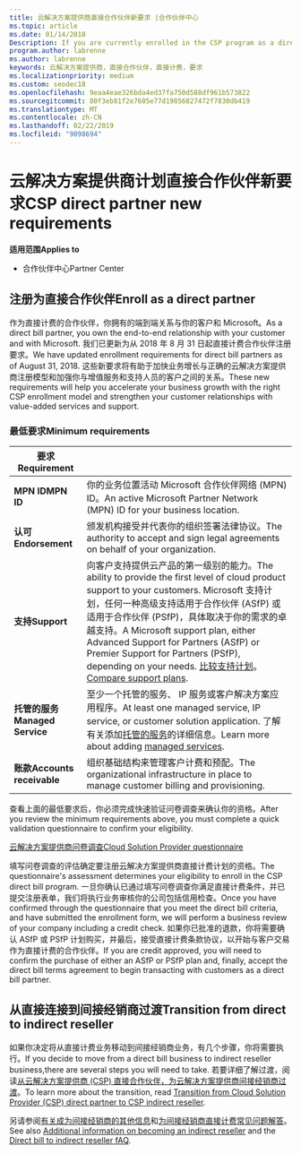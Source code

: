 ```yaml
---
title: 云解决方案提供商直接合作伙伴新要求 |合作伙伴中心
ms.topic: article
ms.date: 01/14/2018
Description: If you are currently enrolled in the CSP program as a direct partner, you should prepare to meet these updated support and services requirements.
program.author: labrenne
ms.author: labrenne
keywords: 云解决方案提供商，直接合作伙伴，直接计费，要求
ms.localizationpriority: medium
ms.custom: seodec18
ms.openlocfilehash: 9eaa4eae326bda4ed37fa750d588df961b573822
ms.sourcegitcommit: 80f3eb81f2e7605e77d19856827472f7830db419
ms.translationtype: MT
ms.contentlocale: zh-CN
ms.lasthandoff: 02/22/2019
ms.locfileid: "9098694"
---
```

# <a name="csp-direct-partner-new-requirements"></a><span data-ttu-id="a27a7-103">云解决方案提供商计划直接合作伙伴新要求</span><span class="sxs-lookup"><span data-stu-id="a27a7-103">CSP direct partner new requirements</span></span>

**<span data-ttu-id="a27a7-104">适用范围</span><span class="sxs-lookup"><span data-stu-id="a27a7-104">Applies to</span></span>**

- <span data-ttu-id="a27a7-105">合作伙伴中心</span><span class="sxs-lookup"><span data-stu-id="a27a7-105">Partner Center</span></span>

## <a name="enroll-as-a-direct-partner"></a><span data-ttu-id="a27a7-106">注册为直接合作伙伴</span><span class="sxs-lookup"><span data-stu-id="a27a7-106">Enroll as a direct partner</span></span>

<span data-ttu-id="a27a7-107">作为直接计费的合作伙伴，你拥有的端到端关系与你的客户和 Microsoft。</span><span class="sxs-lookup"><span data-stu-id="a27a7-107">As a direct bill partner, you own the end-to-end relationship with your customer and with Microsoft.</span></span> <span data-ttu-id="a27a7-108">我们已更新为从 2018 年 8 月 31 日起直接计费合作伙伴注册要求。</span><span class="sxs-lookup"><span data-stu-id="a27a7-108">We have updated enrollment requirements for direct bill partners as of August 31, 2018.</span></span> <span data-ttu-id="a27a7-109">这些新要求将有助于加快业务增长与正确的云解决方案提供商注册模型和加强你与增值服务和支持人员的客户之间的关系。</span><span class="sxs-lookup"><span data-stu-id="a27a7-109">These new requirements will help you accelerate your business growth with the right CSP enrollment model and strengthen your customer relationships with value-added services and support.</span></span> 

### <a name="minimum-requirements"></a><span data-ttu-id="a27a7-110">最低要求</span><span class="sxs-lookup"><span data-stu-id="a27a7-110">Minimum requirements</span></span>

|**<span data-ttu-id="a27a7-111">要求</span><span class="sxs-lookup"><span data-stu-id="a27a7-111">Requirement</span></span>**|                             |
|--------------------------------|--------------------------------------------------------------|
|**<span data-ttu-id="a27a7-112">MPN ID</span><span class="sxs-lookup"><span data-stu-id="a27a7-112">MPN ID</span></span>**   |<span data-ttu-id="a27a7-113">你的业务位置活动 Microsoft 合作伙伴网络 (MPN) ID。</span><span class="sxs-lookup"><span data-stu-id="a27a7-113">An active Microsoft Partner Network (MPN) ID for your business location.</span></span>   |
|**<span data-ttu-id="a27a7-114">认可</span><span class="sxs-lookup"><span data-stu-id="a27a7-114">Endorsement</span></span>**   |<span data-ttu-id="a27a7-115">颁发机构接受并代表你的组织签署法律协议。</span><span class="sxs-lookup"><span data-stu-id="a27a7-115">The authority to accept and sign legal agreements on behalf of your organization.</span></span>|
|**<span data-ttu-id="a27a7-116">支持</span><span class="sxs-lookup"><span data-stu-id="a27a7-116">Support</span></span>**  |<span data-ttu-id="a27a7-117">向客户支持提供云产品的第一级别的能力。</span><span class="sxs-lookup"><span data-stu-id="a27a7-117">The ability to provide the first level of cloud product support to your customers.</span></span> <span data-ttu-id="a27a7-118">Microsoft 支持计划，任何一种高级支持适用于合作伙伴 (ASfP) 或适用于合作伙伴 (PSfP)，具体取决于你的需求的卓越支持。</span><span class="sxs-lookup"><span data-stu-id="a27a7-118">A Microsoft support plan, either Advanced Support for Partners (ASfP) or Premier Support for Partners (PSfP), depending on your needs.</span></span> <span data-ttu-id="a27a7-119">[比较支持计划](https://partner.microsoft.com/en-US/support/partnersupport)。</span><span class="sxs-lookup"><span data-stu-id="a27a7-119">[Compare support plans](https://partner.microsoft.com/en-US/support/partnersupport).</span></span> |
|**<span data-ttu-id="a27a7-120">托管的服务</span><span class="sxs-lookup"><span data-stu-id="a27a7-120">Managed Service</span></span>**   |<span data-ttu-id="a27a7-121">至少一个托管的服务、 IP 服务或客户解决方案应用程序。</span><span class="sxs-lookup"><span data-stu-id="a27a7-121">At least one managed service, IP service, or customer solution application.</span></span> <span data-ttu-id="a27a7-122">了解有关添加[托管的服务](https://partner.microsoft.com/en-US/business-opportunities/managed-services-provider)的详细信息。</span><span class="sxs-lookup"><span data-stu-id="a27a7-122">Learn more about adding [managed services](https://partner.microsoft.com/en-US/business-opportunities/managed-services-provider).</span></span>|
|**<span data-ttu-id="a27a7-123">账款</span><span class="sxs-lookup"><span data-stu-id="a27a7-123">Accounts receivable</span></span>** |<span data-ttu-id="a27a7-124">组织基础结构来管理客户计费和预配。</span><span class="sxs-lookup"><span data-stu-id="a27a7-124">The organizational infrastructure in place to manage customer billing and provisioning.</span></span> 

<span data-ttu-id="a27a7-125">查看上面的最低要求后，你必须完成快速验证问卷调查来确认你的资格。</span><span class="sxs-lookup"><span data-stu-id="a27a7-125">After you review the minimum requirements above, you must complete a quick validation questionnaire to confirm your eligibility.</span></span> 

[<span data-ttu-id="a27a7-126">云解决方案提供商问卷调查</span><span class="sxs-lookup"><span data-stu-id="a27a7-126">Cloud Solution Provider questionnaire</span></span>](https://partner.microsoft.com/cloud-solution-provider/assessment)

<span data-ttu-id="a27a7-127">填写问卷调查的评估确定要注册云解决方案提供商直接计费计划的资格。</span><span class="sxs-lookup"><span data-stu-id="a27a7-127">The questionnaire's assessment determines your eligibility to enroll in the CSP direct bill program.</span></span> <span data-ttu-id="a27a7-128">一旦你确认已通过填写问卷调查你满足直接计费条件，并已提交注册表单，我们将执行业务审核你的公司包括信用检查。</span><span class="sxs-lookup"><span data-stu-id="a27a7-128">Once you have confirmed through the questionnaire that you meet the direct bill criteria, and have submitted the enrollment form, we will perform a business review of your company including a credit check.</span></span> <span data-ttu-id="a27a7-129">如果你已批准的退款，你将需要确认 ASfP 或 PSfP 计划购买，并最后，接受直接计费条款协议，以开始与客户交易作为直接计费的合作伙伴。</span><span class="sxs-lookup"><span data-stu-id="a27a7-129">If you are credit approved, you will need to confirm the purchase of either an ASfP or PSfP plan and, finally, accept the direct bill terms agreement to begin transacting with customers as a direct bill partner.</span></span>

## <a name="transition-from-direct-to-indirect-reseller"></a><span data-ttu-id="a27a7-130">从直接连接到间接经销商过渡</span><span class="sxs-lookup"><span data-stu-id="a27a7-130">Transition from direct to indirect reseller</span></span>

<span data-ttu-id="a27a7-131">如果你决定将从直接计费业务移动到间接经销商业务，有几个步骤，你将需要执行。</span><span class="sxs-lookup"><span data-stu-id="a27a7-131">If you decide to move from a direct bill business to indirect reseller business,there are several steps you will need to take.</span></span> <span data-ttu-id="a27a7-132">若要详细了解过渡，阅读[从云解决方案提供商 (CSP) 直接合作伙伴，为云解决方案提供商间接经销商过渡](transition-direct-to-indirect.md)。</span><span class="sxs-lookup"><span data-stu-id="a27a7-132">To learn more about the transition, read [Transition from Cloud Solution Provider (CSP) direct partner to CSP indirect reseller](transition-direct-to-indirect.md).</span></span> 

<span data-ttu-id="a27a7-133">另请参阅[有关成为间接经销商的其他信息](https://assetsprod.microsoft.com/csp-directbill-to-indirect-transition.pdf)和[为间接经销商直接计费常见问题解答](https://assetsprod.microsoft.com/mpn/direct-bill-partner-faq.pdf)。</span><span class="sxs-lookup"><span data-stu-id="a27a7-133">See also [Additional information on becoming an indirect reseller](https://assetsprod.microsoft.com/csp-directbill-to-indirect-transition.pdf) and the [Direct bill to indirect reseller fAQ](https://assetsprod.microsoft.com/mpn/direct-bill-partner-faq.pdf).</span></span>
